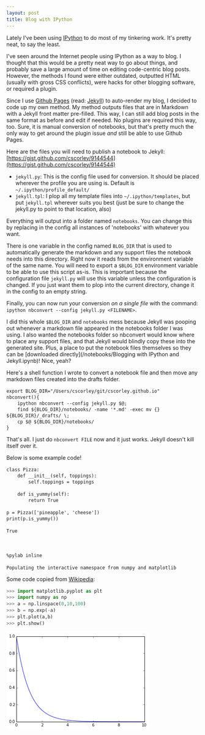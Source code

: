 ```yaml
---
layout: post
title: Blog with IPython
---
```



Lately I've been using [IPython][] to do most of my tinkering work.
It's pretty neat, to say the least.

I've seen around the Internet people using IPython as a way to blog.
I thought that this would be a pretty neat way to go about things, and 
probably save a large amount of time on editing code-centric blog posts.
However, the methods I found were either outdated, 
outputted HTML (usually with gross CSS conflicts),
were hacks for other blogging software, or required a plugin.

Since I use [Github Pages][] (read: [Jekyll][]) to auto-render my blog, I decided to
code up my own method.
My method outputs files that are in Markdown with a Jekyll front matter pre-filled.
This way, I can still add blog posts in the same format as before and edit if needed.
No plugins are required this way, too. Sure, it is manual conversion of notebooks, but
that's pretty much the only way to get around the plugin issue *and* still be able to use Github Pages.

[IPython]: http://ipython.org/
[Github Pages]: http://pages.github.com/
[Jekyll]: http://jekyllrb.com/

Here are the files you will need to publish a notebook to Jekyll: [https://gist.github.com/cscorley/9144544](https://gist.github.com/cscorley/9144544)

* `jekyll.py`: This is the config file used for conversion. It should be placed wherever the profile you are using is. Default is `~/.ipython/profile_default/`
* `jekyll.tpl`: I plop all my template files into `~/.ipython/templates`, but put `jekyll.tpl` wherever suits you best (just be sure to change the jekyll.py to point to that location, also)

Everything will output into a folder named `notebooks`. 
You can change this by replacing in the config all instances of 'notebooks' with whatever you want. 

There is one variable in the config named `BLOG_DIR` 
that is used to automatically generate the markdown 
and any support files the notebook needs into this directory. 
Right now it reads from the environment variable of the same name. 
You will need to export a `$BLOG_DIR` environment variable to be able to use this script as-is.
This is important because the configuration file `jekyll.py` will use this variable unless the configuration is changed.
If you just want them to plop into the current directory, change it in the config to an empty string.

Finally, you can now run your conversion *on a single file* with the command: `ipython nbconvert --config jekyll.py <FILENAME>`.

I did this whole `$BLOG_DIR` and `notebooks` mess because Jekyll was pooping out whenever a markdown file appeared in the notebooks folder I was using. I also wanted the notebooks folder so nbconvert would know where to place any support files, and that Jekyll would blindly copy these into the generated site. Plus, a place to put the notebook files themselves so they can be [downloaded directly](/notebooks/Blogging with IPython and Jekyll.ipynb)! Nice, yeah?

Here's a shell function I wrote to convert a notebook file and then move any markdown files created into the drafts folder.
    
    export BLOG_DIR="/Users/cscorley/git/cscorley.github.io"
    nbconvert(){
        ipython nbconvert --config jekyll.py $@;
        find ${BLOG_DIR}/notebooks/ -name '*.md' -exec mv {} ${BLOG_DIR}/_drafts/ \;
        cp $@ ${BLOG_DIR}/notebooks/
    }

That's all. I just do `nbconvert FILE` now and it just works. Jekyll doesn't kill itself over it.

Below is some example code!


    class Pizza:
        def __init__(self, toppings):
            self.toppings = toppings
            
        def is_yummy(self):
            return True
    
    p = Pizza(['pineapple', 'cheese'])
    print(p.is_yummy())

    True
    


    %pylab inline

    Populating the interactive namespace from numpy and matplotlib
    

Some code copied from [Wikipedia](https://en.wikipedia.org/wiki/Matplotlib):

```python
>>> import matplotlib.pyplot as plt
>>> import numpy as np
>>> a = np.linspace(0,10,100)
>>> b = np.exp(-a)
>>> plt.plot(a,b)
>>> plt.show()
```

![A simple graph produced in matplotlib](/images/output_4_0.png)


